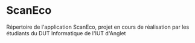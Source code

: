 # ScanEco
Répertoire de l'application ScanEco, projet en cours de réalisation par les étudiants du DUT Informatique de l'IUT d'Anglet 
